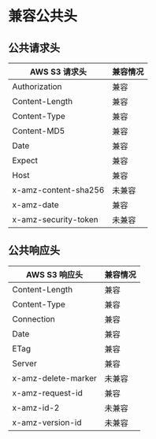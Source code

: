 # 兼容公共头

## 公共请求头

|AWS S3 请求头|兼容情况|
|-|-|
|Authorization|兼容|
|Content-Length|兼容|
|Content-Type|兼容|
|Content-MD5|兼容|
|Date|兼容|
|Expect|兼容|
|Host|兼容|
|x-amz-content-sha256|未兼容|
|x-amz-date|兼容|
|x-amz-security-token|未兼容|

## 公共响应头

|AWS S3 响应头|兼容情况|
|-|-|
|Content-Length|兼容|
|Content-Type|兼容|
|Connection|兼容|
|Date|兼容|
|ETag|兼容|
|Server|兼容|
|x-amz-delete-marker|未兼容|
|x-amz-request-id|兼容|
|x-amz-id-2|未兼容|
|x-amz-version-id|未兼容|
